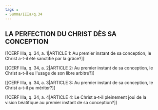 ```yaml
---
tags : 
- Summa/IIIa/q.34
---
```


## LA PERFECTION DU CHRIST DÈS SA CONCEPTION

[[CERF IIIa, q. 34, a. 1|ARTICLE 1: Au premier instant de sa conception, le Christ a-t-il été sanctifié par la grâce?]]

[[CERF IIIa, q. 34, a. 2|ARTICLE 2: Au premier instant de sa conception, le Christ a-t-il eu l'usage de son libre arbitre?]]

[[CERF IIIa, q. 34, a. 3|ARTICLE 3: Au premier instant de sa conception, le Christ a-t-il pu mériter?]]

[[CERF IIIa, q. 34, a. 4|ARTICLE 4: Le Christ a-t-il pleinement joui de la vision béatifique au premier instant de sa conception?]]

